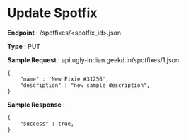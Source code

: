 # Update Spotfix
**Endpoint** : /spotfixes/<spotfix_id>.json

**Type**	 : PUT

**Sample Request** : api.ugly-indian.geekd.in/spotfixes/1.json
```code
{
	"name" : 'New Fixie #31256',
	"description" : "new sample description",
}
```

**Sample Response** :
```code
{
	"success" : true,
}
```
